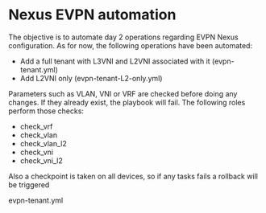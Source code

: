 Nexus EVPN automation
=========

The objective is to automate day 2 operations regarding EVPN Nexus configuration. As for now, the following operations have been automated:
- Add a full tenant with L3VNI and L2VNI associated with it (evpn-tenant.yml)
- Add L2VNI only (evpn-tenant-L2-only.yml)

Parameters such as VLAN, VNI or VRF are checked before doing any changes. If they already exist, the playbook will fail.
The following roles perform those checks:
- check_vrf
- check_vlan
- check_vlan_l2
- check_vni
- check_vni_l2

Also a checkpoint is taken on all devices, so if any tasks fails a rollback will be triggered

evpn-tenant.yml
